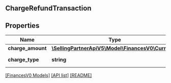 ## ChargeRefundTransaction

## Properties

Name | Type | Description | Notes
------------ | ------------- | ------------- | -------------
**charge_amount** | [**\SellingPartnerApiV5\Model\FinancesV0\Currency**](Currency.md) |  | [optional]
**charge_type** | **string** | The type of charge. | [optional]

[[FinancesV0 Models]](../) [[API list]](../../Api) [[README]](../../../README.md)
